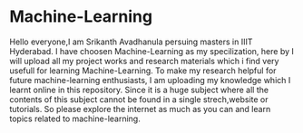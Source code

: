 # Machine-Learning
Hello everyone,I am Srikanth Avadhanula persuing masters in IIIT Hyderabad.
I have choosen Machine-Learning as my specilization, here by I will upload all my project works and research materials which i find very usefull for learning Machine-Learning.
To make my research helpful for future machine-learning enthusiasts, I am uploading my knowledge which I learnt online in this repository.
Since it is a huge subject where all the contents of this subject cannot be found in a single strech,website or tutorials.
So please explore the internet as much as you can and learn topics related to machine-learning.
